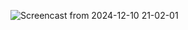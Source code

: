 ![Screencast from 2024-12-10 21-02-01](https://github.com/user-attachments/assets/0e47b135-f839-4cfd-be5a-3d8944397739)
